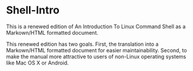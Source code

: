 # Shell-Intro

This is a renewed edition of An Introduction To Linux Command Shell as a Markown/HTML formatted document.

This renewed edition has two goals. First, the translation into a Markown/HTML formatted document for easier maintainability. 
Second, to make the manual more attractive to users of non-Linux operating systems like Mac OS X or Android.
